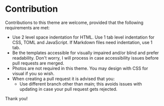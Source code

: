 # Contribution
Contributions to this theme are welcome, provided that the following requirements are met:
- Use 2 level space indentation for HTML. Use 1 tab level indentation for CSS, TOML and JavaScript. If Markdown files need indentation, use 1 tab.
- Be the templates accessible for visually impaired and/or blind and prefer readability. Don't worry, I will process in case accessibility issues before pull requests are merged.
- Photos are not required in this theme. You may design with CSS for visual if you so wish.
- When creating a pull request it is advised that you:
	- Use different branch other than main; this avoids issues with updating in case your pull request gets rejected.

Thank you!
